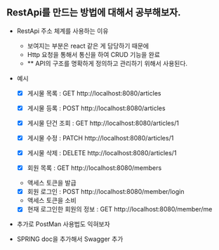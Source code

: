 ## RestApi를 만드는 방법에 대해서 공부해보자.

- RestApi 주소 체계를 사용하는 이유
  - 보여지는 부분은 react 같은 게 담당하기 때문에 
  - Http 요청을 통해서 통신을 하여 CRUD 기능을 완료
  -  ** API의 구조를 명확하게 정의하고 관리하기 위해서 사용된다.

- 예시
  - [x] 게시물 목록 : GET http://localhost:8080/articles

  - [x] 게시물 등록 : POST http://localhost:8080/articles

  - [x] 게시물 단건 조회 : GET http://localhost:8080/articles/1

  - [x] 게시물 수정 : PATCH http://localhost:8080/articles/1

  - [x] 게시물 삭제 : DELETE http://localhost:8080/articles/1

  - [x] 회원 목록 : GET http://localhost:8080/members

  - 액세스 토큰을 발급
  - [x] 회원 로그인 : POST http://localhost:8080/member/login

  - 액세스 토큰을 소비
  - [x] 현재 로그인한 회원의 정보 : GET http://localhost:8080/member/me

-  추가로 PostMan 사용법도 익혀보자
- SPRING doc을 추가해서 Swagger 추가